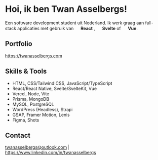 # Hoi, ik ben Twan Asselbergs!


Een software development student uit Nederland. Ik werk graag aan full-stack applicaties met gebruik van <img src="https://cdn.jsdelivr.net/gh/devicons/devicon/icons/react/react-original.svg" width="15" height="15"/> **React** , <img src="https://cdn.jsdelivr.net/gh/devicons/devicon/icons/svelte/svelte-original.svg" width="15" height="15"/> **Svelte** of <img src="https://cdn.jsdelivr.net/gh/devicons/devicon/icons/vuejs/vuejs-original.svg" width="15" height="15"/> **Vue**.


## Portfolio

https://twanasselbergs.com


## Skills & Tools
- HTML, CSS/Tailwind CSS, JavaScript/TypeScript
- React/React Native, Svelte/SvelteKit, Vue
- Vercel, Node, Vite
- Prisma, MongoDB
- MySQL, PostgreSQL
- WordPress (Headless), Strapi
- GSAP, Framer Motion, Lenis
- Figma, Shots


## Contact

twanasselbergs@outlook.com | https://www.linkedin.com/in/twanasselbergs
